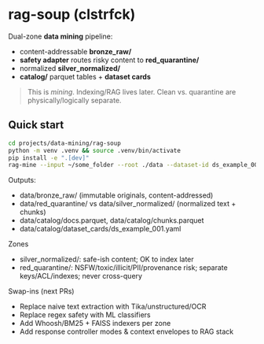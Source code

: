 # rag-soup (clstrfck)

Dual-zone **data mining** pipeline:
- content-addressable **bronze_raw/**
- **safety adapter** routes risky content to **red_quarantine/**
- normalized **silver_normalized/**
- **catalog/** parquet tables + **dataset cards**

> This is *mining*. Indexing/RAG lives later. Clean vs. quarantine are physically/logically separate.

## Quick start
```bash
cd projects/data-mining/rag-soup
python -m venv .venv && source .venv/bin/activate
pip install -e ".[dev]"
rag-mine --input ~/some_folder --root ./data --dataset-id ds_example_001
```

Outputs:
- data/bronze_raw/ (immutable originals, content-addressed)
- data/red_quarantine/ vs data/silver_normalized/ (normalized text + chunks)
- data/catalog/docs.parquet, data/catalog/chunks.parquet
- data/catalog/dataset_cards/ds_example_001.yaml

Zones
- silver_normalized/: safe-ish content; OK to index later
- red_quarantine/: NSFW/toxic/illicit/PII/provenance risk; separate keys/ACL/indexes; never cross-query

Swap-ins (next PRs)
- Replace naive text extraction with Tika/unstructured/OCR
- Replace regex safety with ML classifiers
- Add Whoosh/BM25 + FAISS indexers per zone
- Add response controller modes & context envelopes to RAG stack
